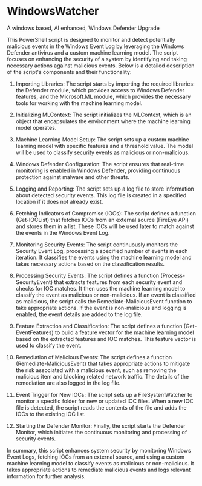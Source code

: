 # WindowsWatcher
A windows based, AI enhanced, Windows Defender Upgrade

This PowerShell script is designed to monitor and detect potentially malicious events in the Windows Event Log by leveraging the Windows Defender antivirus and a custom machine learning model. The script focuses on enhancing the security of a system by identifying and taking necessary actions against malicious events. Below is a detailed description of the script's components and their functionality:

1. Importing Libraries: The script starts by importing the required libraries: the Defender module, which provides access to Windows Defender features, and the Microsoft.ML module, which provides the necessary tools for working with the machine learning model.

2. Initializing MLContext: The script initializes the MLContext, which is an object that encapsulates the environment where the machine learning model operates.

3. Machine Learning Model Setup: The script sets up a custom machine learning model with specific features and a threshold value. The model will be used to classify security events as malicious or non-malicious.

4. Windows Defender Configuration: The script ensures that real-time monitoring is enabled in Windows Defender, providing continuous protection against malware and other threats.

5. Logging and Reporting: The script sets up a log file to store information about detected security events. This log file is created in a specified location if it does not already exist.

6. Fetching Indicators of Compromise (IOCs): The script defines a function (Get-IOCList) that fetches IOCs from an external source (FireEye API) and stores them in a list. These IOCs will be used later to match against the events in the Windows Event Log.

7. Monitoring Security Events: The script continuously monitors the Security Event Log, processing a specified number of events in each iteration. It classifies the events using the machine learning model and takes necessary actions based on the classification results.

8. Processing Security Events: The script defines a function (Process-SecurityEvent) that extracts features from each security event and checks for IOC matches. It then uses the machine learning model to classify the event as malicious or non-malicious. If an event is classified as malicious, the script calls the Remediate-MaliciousEvent function to take appropriate actions. If the event is non-malicious and logging is enabled, the event details are added to the log file.

9. Feature Extraction and Classification: The script defines a function (Get-EventFeatures) to build a feature vector for the machine learning model based on the extracted features and IOC matches. This feature vector is used to classify the event.

10. Remediation of Malicious Events: The script defines a function (Remediate-MaliciousEvent) that takes appropriate actions to mitigate the risk associated with a malicious event, such as removing the malicious item and blocking related network traffic. The details of the remediation are also logged in the log file.

11. Event Trigger for New IOCs: The script sets up a FileSystemWatcher to monitor a specific folder for new or updated IOC files. When a new IOC file is detected, the script reads the contents of the file and adds the IOCs to the existing IOC list.

12. Starting the Defender Monitor: Finally, the script starts the Defender Monitor, which initiates the continuous monitoring and processing of security events.

In summary, this script enhances system security by monitoring Windows Event Logs, fetching IOCs from an external source, and using a custom machine learning model to classify events as malicious or non-malicious. It takes appropriate actions to remediate malicious events and logs relevant information for further analysis.
